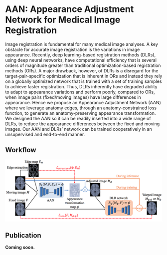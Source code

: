 # AAN: Appearance Adjustment Network for Medical Image Registration
Image registration is fundamental for many medical image analyses. A key obstacle for accurate image registration is the variations in image appearance. Recently, deep learning-based registration methods (DLRs), using deep neural networks, have computational efficiency that is several orders of magnitude greater than traditional optimization-based registration methods (ORs). A major drawback, however, of DLRs is a disregard for the target-pair-specific optimization that is inherent in ORs and instead they rely on a globally optimized network that is trained with a set of training samples to achieve faster registration. Thus, DLRs inherently have degraded ability to adapt to appearance variations and perform poorly, compared to ORs, when image pairs (fixed/moving images) have large differences in appearance. Hence we propose an Appearance Adjustment Network (AAN) where we leverage anatomy edges, through an anatomy-constrained loss function, to generate an anatomy-preserving appearance transformation. We designed the AAN so it can be readily inserted into a wide range of DLRs, to reduce the appearance differences between the fixed and moving images. Our AAN and DLRs’ network can be trained cooperatively in an unsupervised and end-to-end manner.

## Workflow
![workflow](https://github.com/MungoMeng/Image-Registration-AAN/blob/master/Figure/workflow.png)

## Publication
**Coming soon.**
